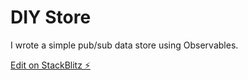 # DIY Store

I wrote a simple pub/sub data store using Observables. 

[Edit on StackBlitz ⚡️](https://stackblitz.com/edit/typescript-ktrqmc)
